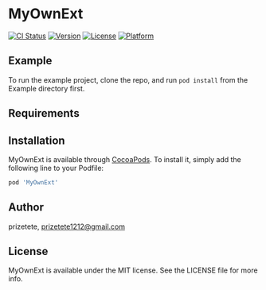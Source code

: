 # MyOwnExt

[![CI Status](https://img.shields.io/travis/prizetete/MyOwnExt.svg?style=flat)](https://travis-ci.org/prizetete/MyOwnExt)
[![Version](https://img.shields.io/cocoapods/v/MyOwnExt.svg?style=flat)](https://cocoapods.org/pods/MyOwnExt)
[![License](https://img.shields.io/cocoapods/l/MyOwnExt.svg?style=flat)](https://cocoapods.org/pods/MyOwnExt)
[![Platform](https://img.shields.io/cocoapods/p/MyOwnExt.svg?style=flat)](https://cocoapods.org/pods/MyOwnExt)

## Example

To run the example project, clone the repo, and run `pod install` from the Example directory first.

## Requirements

## Installation

MyOwnExt is available through [CocoaPods](https://cocoapods.org). To install
it, simply add the following line to your Podfile:

```ruby
pod 'MyOwnExt'
```

## Author

prizetete, prizetete1212@gmail.com

## License

MyOwnExt is available under the MIT license. See the LICENSE file for more info.
